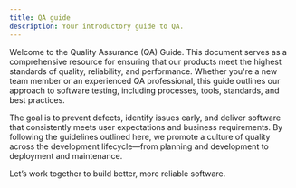 ```yaml
---
title: QA guide
description: Your introductory guide to QA.
---
```


Welcome to the Quality Assurance (QA) Guide. This document serves as a comprehensive resource for ensuring that our products meet the highest standards of quality, reliability, and performance. Whether you're a new team member or an experienced QA professional, this guide outlines our approach to software testing, including processes, tools, standards, and best practices.

The goal is to prevent defects, identify issues early, and deliver software that consistently meets user expectations and business requirements. By following the guidelines outlined here, we promote a culture of quality across the development lifecycle—from planning and development to deployment and maintenance.

Let’s work together to build better, more reliable software.
    
